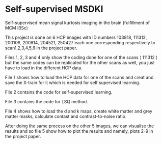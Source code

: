 # Self-supervised MSDKI
Self-supervised mean signal kurtosis imaging in the brain (fulfillment of MCM iBSc)


This project is done on 6 HCP images with ID numbers 103818, 111312, 200109, 200614, 204521, 250427 each one corresponding respectively to scan1,2,3,4,5,6 in the project paper.

Files 1, 2, 3 and 4 only show the coding done for one of the scans ( 111312 ) but the same codes can be replicated for the other scans as well, you just have to load in the different HCP data.

File 1 shows how to load the HCP data for one of the scans and creat and save the X-train for it which is needed for self supervised learning.

File 2 contains the code for self-supervised learning.

File 3 contains the code for LSQ method.

File 4 shows how to load the d and k maps, create white matter and grey matter masks, calculate contast and contrast-to-noise ratio.

After doing the same process on the other 5 images, we can visualise the results and so file 5 show how to plot the results and namely, plots 2-9 in the project paper.
